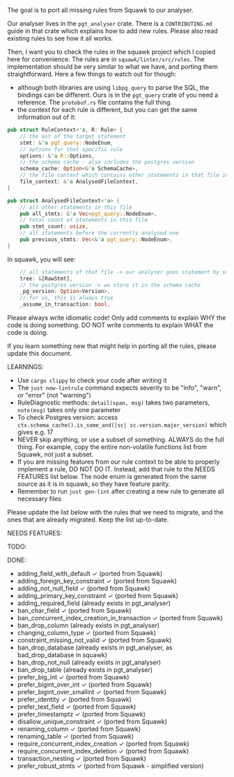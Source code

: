 The goal is to port all missing rules from Squawk to our analyser.

Our analyser lives in the `pgt_analyser` crate. There is a `CONTRIBUTING.md` guide in that crate which explains how to add new rules. Please also read existing rules to see how it all works.

Then, I want you to check the rules in the squawk project which I copied here for convenience. The rules are in `squawk/linter/src/rules`. The implementation should be very similar to what we have, and porting them straightforward. Here a few things to watch out for though:

- although both libraries are using `libpg_query` to parse the SQL, the bindings can be different. Ours is in the `pgt_query` crate of you need a reference. The `protobuf.rs` file contains the full thing.
- the context for each rule is different, but you can get the same information out of it:
```rust
pub struct RuleContext<'a, R: Rule> {
    // the ast of the target statement
    stmt: &'a pgt_query::NodeEnum,
    // options for that specific rule
    options: &'a R::Options,
    // the schema cache - also includes the postgres version
    schema_cache: Option<&'a SchemaCache>,
    // the file context which contains other statements in that file in case you need them
    file_context: &'a AnalysedFileContext,
}

pub struct AnalysedFileContext<'a> {
    // all other statements in this file
    pub all_stmts: &'a Vec<pgt_query::NodeEnum>,
    // total count of statements in this file
    pub stmt_count: usize,
    // all statements before the currently analysed one
    pub previous_stmts: Vec<&'a pgt_query::NodeEnum>,
}
```

In squawk, you will see:
```rust
    // all statements of that file -> our analyser goes statement by statement but has access to the files content via `file_context`
    tree: &[RawStmt],
    // the postgres version -> we store it in the schema cache
    _pg_version: Option<Version>,
    // for us, this is always true
    _assume_in_transaction: bool,

```

Please always write idiomatic code!
Only add comments to explain WHY the code is doing something. DO NOT write comments to explain WHAT the code is doing.

If you learn something new that might help in porting all the rules, please update this document.

LEARNINGS:
- Use `cargo clippy` to check your code after writing it
- The `just new-lintrule` command expects severity to be "info", "warn", or "error" (not "warning")
- RuleDiagnostic methods: `detail(span, msg)` takes two parameters, `note(msg)` takes only one parameter
- To check Postgres version: access `ctx.schema_cache().is_some_and(|sc| sc.version.major_version)` which gives e.g. 17
- NEVER skip anything, or use a subset of something. ALWAYS do the full thing. For example, copy the entire non-volatile functions list from Squawk, not just a subset.
- If you are missing features from our rule context to be able to properly implement a rule, DO NOT DO IT. Instead, add that rule to the NEEDS FEATURES list below. The node enum is generated from the same source as it is in squawk, so they have feature parity.
- Remember to run `just gen-lint` after creating a new rule to generate all necessary files

Please update the list below with the rules that we need to migrate, and the ones that are already migrated. Keep the list up-to-date.

NEEDS FEATURES:

TODO:

DONE:
- adding_field_with_default ✓ (ported from Squawk)
- adding_foreign_key_constraint ✓ (ported from Squawk)
- adding_not_null_field ✓ (ported from Squawk)
- adding_primary_key_constraint ✓ (ported from Squawk)
- adding_required_field (already exists in pgt_analyser)
- ban_char_field ✓ (ported from Squawk)
- ban_concurrent_index_creation_in_transaction ✓ (ported from Squawk)
- ban_drop_column (already exists in pgt_analyser)
- changing_column_type ✓ (ported from Squawk)
- constraint_missing_not_valid ✓ (ported from Squawk)
- ban_drop_database (already exists in pgt_analyser, as bad_drop_database in squawk)
- ban_drop_not_null (already exists in pgt_analyser)
- ban_drop_table (already exists in pgt_analyser)
- prefer_big_int ✓ (ported from Squawk)
- prefer_bigint_over_int ✓ (ported from Squawk)
- prefer_bigint_over_smallint ✓ (ported from Squawk)
- prefer_identity ✓ (ported from Squawk)
- prefer_text_field ✓ (ported from Squawk)
- prefer_timestamptz ✓ (ported from Squawk)
- disallow_unique_constraint ✓ (ported from Squawk)
- renaming_column ✓ (ported from Squawk)
- renaming_table ✓ (ported from Squawk)
- require_concurrent_index_creation ✓ (ported from Squawk)
- require_concurrent_index_deletion ✓ (ported from Squawk)
- transaction_nesting ✓ (ported from Squawk)
- prefer_robust_stmts ✓ (ported from Squawk - simplified version)


